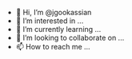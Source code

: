- 👋 Hi, I’m @jgookassian
- 👀 I’m interested in ...
- 🌱 I’m currently learning ...
- 💞️ I’m looking to collaborate on ...
- 📫 How to reach me ...

<!---
jgookassian/jgookassian is a ✨ special ✨ repository because its `README.md` (this file) appears on your GitHub profile.
You can click the Preview link to take a look at your changes.
--->
